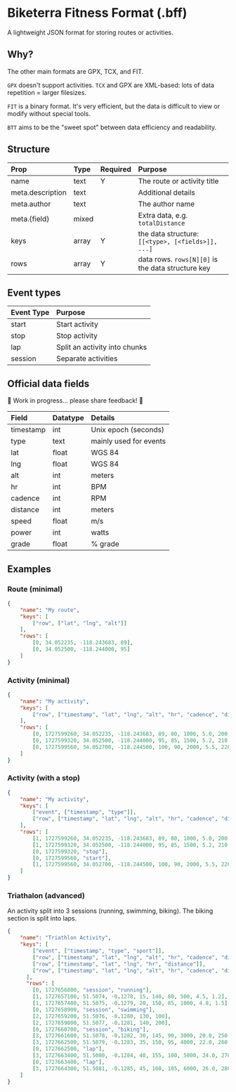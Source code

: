 # Biketerra Fitness Format (.bff)
A lightweight JSON format for storing routes or activities.

## Why?

The other main formats are GPX, TCX, and FIT.

`GPX` doesn't support activities. `TCX` and GPX are XML-based: lots of data repetition = larger filesizes.

`FIT` is a binary format. It's very efficient, but the data is difficult to view or modify without special tools.

`BTT` aims to be the "sweet spot" between data efficiency and readability.

## Structure

| Prop | Type | Required | Purpose |
| :--- | :--- | :------- | :------ |
| name | text | Y | The route or activity title |
| meta.description | text || Additional details |
| meta.author | text || The author name |
| meta.{field} | mixed || Extra data, e.g. `totalDistance`
| keys | array | Y | the data structure: `[[<type>, [<fields>]], ...]` |
| rows | array | Y | data rows. `rows[N][0]` is the data structure key

## Event types

| Event Type | Purpose |
| :--------- | :------ |
| start | Start activity |
| stop | Stop activity |
| lap | Split an activity into chunks |
| session | Separate activities |

## Official data fields

🚧 Work in progress... please share feedback! 🚧

| Field | Datatype | Details |
| :---- | :------- | :--- |
| timestamp | int | Unix epoch (seconds) |
| type | text | mainly used for events |
| lat | float | WGS 84 |
| lng | float | WGS 84 |
| alt | int | meters |
| hr | int | BPM |
| cadence | int | RPM |
| distance | int | meters |
| speed | float | m/s |
| power | int | watts |
| grade | float | % grade |

## Examples

### Route (minimal)

```json
{
    "name": "My route",
    "keys": [
        ["row", ["lat", "lng", "alt"]]
    ],
    "rows": [
        [0, 34.052235, -118.243683, 89],
        [0, 34.052500, -118.244000, 95]
    ]
}
```

### Activity (minimal)

```json
{
    "name": "My activity",
    "keys": [
        ["row", ["timestamp", "lat", "lng", "alt", "hr", "cadence", "distance", "speed", "power", "grade"]]
    ],
    "rows": [
        [0, 1727599260, 34.052235, -118.243683, 89, 80, 1000, 5.0, 200, 1.5],
        [0, 1727599320, 34.052500, -118.244000, 95, 85, 1500, 5.2, 210, 1.8],
        [0, 1727599560, 34.052700, -118.244500, 100, 90, 2000, 5.5, 220, 2.0]
    ]
}
```

### Activity (with a stop)

```json
{
    "name": "My activity",
    "keys": [
        ["event", ["timestamp", "type"]],
        ["row", ["timestamp", "lat", "lng", "alt", "hr", "cadence", "distance", "speed", "power", "grade"]]
    ],
    "rows": [
        [1, 1727599260, 34.052235, -118.243683, 89, 80, 1000, 5.0, 200, 1.5],
        [1, 1727599320, 34.052500, -118.244000, 95, 85, 1500, 5.2, 210, 1.8],
        [0, 1727599320, "stop"],
        [0, 1727599560, "start"],
        [1, 1727599560, 34.052700, -118.244500, 100, 90, 2000, 5.5, 220, 2.0]
    ]
}
```

### Triathalon (advanced)

An activity split into 3 sessions (running, swimming, biking). The biking section is split into laps.

```json
{
    "name": "Triathlon Activity",
    "keys": [
        ["event", ["timestamp", "type", "sport"]],
        ["row", ["timestamp", "lat", "lng", "alt", "hr", "cadence", "distance", "speed", "grade"]],
        ["row", ["timestamp", "lat", "lng", "hr", "distance"]],
        ["row", ["timestamp", "lat", "lng", "alt", "hr", "cadence", "distance", "speed", "power", "grade"]]
      ],
      "rows": [
        [0, 1727656800, "session", "running"],
        [1, 1727657100, 51.5074, -0.1278, 15, 140, 80, 500, 4.5, 1.2],
        [1, 1727657400, 51.5075, -0.1279, 20, 150, 85, 1000, 4.8, 1.5],
        [0, 1727658900, "session", "swimming"],
        [2, 1727659200, 51.5076, -0.1280, 130, 100],
        [2, 1727659800, 51.5077, -0.1281, 140, 200],
        [0, 1727660700, "session", "biking"],
        [3, 1727661600, 51.5078, -0.1282, 30, 145, 90, 3000, 20.0, 250, 1.0],
        [3, 1727662500, 51.5079, -0.1283, 35, 150, 95, 4000, 22.0, 260, 1.2],
        [0, 1727662500, "lap"],
        [3, 1727663400, 51.5080, -0.1284, 40, 155, 100, 5000, 24.0, 270, 1.4],
        [0, 1727663400, "lap"],
        [3, 1727664300, 51.5081, -0.1285, 45, 160, 105, 6000, 26.0, 280, 1.6]
    ]
}
```

